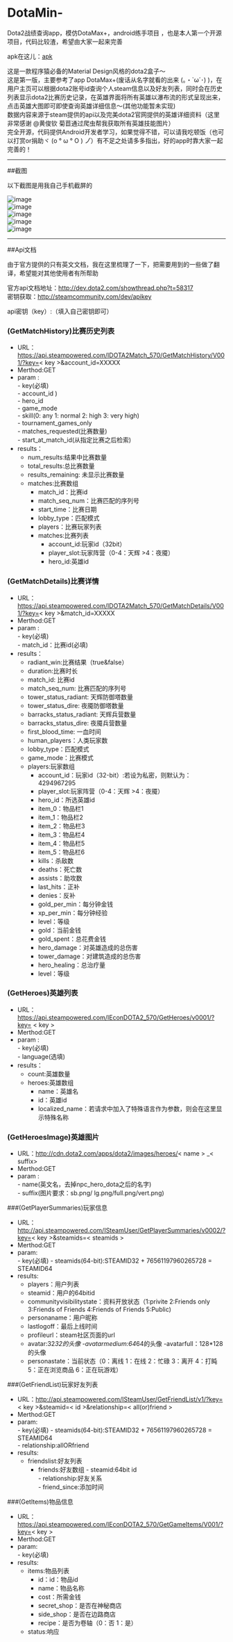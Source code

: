 # DotaMin-
Dota2战绩查询app，模仿DotaMax+，android练手项目 ，也是本人第一个开源项目，代码比较渣，希望由大家一起来完善 

apk在这儿：[apk](https://github.com/Levent-J/DotaMin-/blob/master/app/app-release.apk "Apk")  

这是一款程序猿必备的Material Design风格的dota2盒子～  
这是第一版，主要参考了app DotaMax+(废话从名字就看的出来 (｡・`ω´･) )，在用户主页可以根据dota2账号id查询个人steam信息以及好友列表，同时会在历史列表显示dota2比赛历史记录，在英雄界面将所有英雄以瀑布流的形式呈现出来，点击英雄大图即可即使查询英雄详细信息～(其他功能暂未实现)  
        数据内容来源于steam提供的api以及完美dota2官网提供的英雄详细资料（这里非常感谢 @黄俊钦 菊苣通过爬虫帮我获取所有英雄技能图片）  
        完全开源，代码提供Android开发者学习，如果觉得不错，可以请我吃顿饭（也可以打赏or捐助ヾ (o ° ω ° O ) ノ゙）有不足之处请多多指出，好的app时靠大家一起完善的！

---  
##截图  

以下截图是用我自己手机截屏的

![image](https://github.com/Levent-J/DotaMin-/blob/master/screen/screen1.jpg)  
![image](https://github.com/Levent-J/DotaMin-/blob/master/screen/screen2.jpg)  
![image](https://github.com/Levent-J/DotaMin-/blob/master/screen/screen3.jpg)  
![image](https://github.com/Levent-J/DotaMin-/blob/master/screen/screen4.jpg)  
![image](https://github.com/Levent-J/DotaMin-/blob/master/screen/screen5.jpg)  


---  

##Api文档

由于官方提供的只有英文文档，我在这里梳理了一下，把需要用到的一些做了翻译，希望能对其他使用者有所帮助  

官方api文档地址：http://dev.dota2.com/showthread.php?t=58317  
密钥获取：http://steamcommunity.com/dev/apikey


api密钥（key）:（填入自己密钥即可）

### (GetMatchHistory)比赛历史列表

-	URL：https://api.steampowered.com/IDOTA2Match_570/GetMatchHistory/V001/?key=< key >&account_id=XXXXX
-	Merthod:GET
-	param :    
            -  key(必填)  
            - account_id )   
            - hero_id  
            - game_mode  
            - skill(0: any 1: normal 2: high 3: very high)  
            - tournament_games_only  
            - matches_requested(比赛数量)  
            - start_at_match_id(从指定比赛之后检索)
-	results：
    - num_results:结果中比赛数量
	- total_results:总比赛数量
	-	results_remaining: 未显示比赛数量
	-	matches:比赛数组    
          -	 match_id：比赛id  
          -	 match_seq_num：比赛匹配的序列号  
          -	 start_time：比赛日期  
          -	 lobby_type：匹配模式  
          -	 players：比赛玩家列表  
          -	matches:比赛列表  
            - account_id:玩家id（32bit）  
            - player_slot:玩家阵营（0-4：天辉  >4：夜魇）
            - hero_id:英雄id

### (GetMatchDetails)比赛详情

-	URL：https://api.steampowered.com/IDOTA2Match_570/GetMatchDetails/V001/?key=< key >&match_id=XXXXX
-	Merthod:GET
-	param :    
            -  key(必填)  
            - match_id：比赛id(必填)   
-	results：
    - radiant_win:比赛结果（true&false）
	- duration:比赛时长
	-	match_id: 比赛id
	-	match_seq_num: 比赛匹配的序列号 
	-	tower_status_radiant: 天辉防御塔数量
	-	tower_status_dire: 夜魇防御塔数量
	-	barracks_status_radiant: 天辉兵营数量
	-	barracks_status_dire: 夜魇兵营数量
	-	first_blood_time: 一血时间
	-	 human_players：人类玩家数
	-	 lobby_type：匹配模式
	-	 game_mode：比赛模式
	-	players:玩家数组    
          -	 account_id：玩家id（32-bit）:若设为私密，则默认为：4294967295  
          -	 player_slot:玩家阵营（0-4：天辉  >4：夜魇）  
          -	 hero_id：所选英雄id 
          -	 item_0：物品栏1 
          -	 item_1：物品栏2 
          -	 item_2：物品栏3 
          -	 item_3：物品栏4 
          -	 item_4：物品栏5 
          -	 item_5：物品栏6 
          -	 kills：杀敌数 
          -	 deaths：死亡数 
          -	 assists：助攻数 
          -	 last_hits：正补 
          -	 denies：反补 
          -	 gold_per_min：每分钟金钱 
          -	 xp_per_min：每分钟经验 
          -	 level：等级 
          -	 gold：当前金钱 
          -	 gold_spent：总花费金钱 
          -	 hero_damage：对英雄造成的总伤害 
          -	 tower_damage：对建筑造成的总伤害 
          -	 hero_healing：总治疗量 
          -	 level：等级 

### (GetHeroes)英雄列表

-	URL：https://api.steampowered.com/IEconDOTA2_570/GetHeroes/v0001/?key= < key >
-	Merthod:GET
-	param :    
            -  key(必填)  
            -  language(选填)  
-	results：
    - count:英雄数量
    - heroes:英雄数组
      -  name：英雄名
      -  id：英雄id
      -  localized_name：若请求中加入了特殊语言作为参数，则会在这里显示特殊名称
      
### (GetHeroesImage)英雄图片

-	URL：http://cdn.dota2.com/apps/dota2/images/heroes/< name > _< suffix>
-	Merthod:GET
-	param :    
            -  name(英文名，去掉npc_hero_dota之后的名字)  
            -  suffix(图片要求：sb.png/ lg.png/full.png/vert.png) 


###(GetPlayerSummaries)玩家信息

- URL：http://api.steampowered.com/ISteamUser/GetPlayerSummaries/v0002/?key=< key >&steamids=< steamids >
- Merthod:GET
- param:  
          - key(必填)
          - steamids(64-bit):STEAMID32 + 76561197960265728 = STEAMID64
- results:  
    -  players：用户列表
     - steamid：用户的64bitid
   - communityvisibilitystate：资料开放状态（1:privite 2:Friends only 3:Friends of Friends 4:Friends of Friends 5:Public)
    - personaname：用户昵称
    - lastlogoff：最后上线时间
    - profileurl：steam社区页面的url
    - avatar:32*32的头像
    -avatarmedium:64*64的头像
    -avatarfull：128*128的头像  
    - personastate：当前状态（0：离线 1：在线 2：忙碌 3：离开 4：打盹 5：正在浏览商品 6：正在玩游戏）  
   

###(GetFriendList)玩家好友列表

- URL：http://api.steampowered.com/ISteamUser/GetFriendList/v1/?key=< key >&steamid=< id >&relationship=< all(or)friend >
- Merthod:GET
- param:  
          - key(必填)
          - steamids(64-bit):STEAMID32 + 76561197960265728 = STEAMID64  
          - relationship:allORfriend
- results:  
    -  friendslist:好友列表
        -  friends:好友数组
                -  steamid:64bit id  
                -  relationship:好友关系  
                -  friend_since:添加时间
   
###(GetItems)物品信息

- URL：https://api.steampowered.com/IEconDOTA2_570/GetGameItems/V001/?key=< key >
- Merthod:GET
- param:  
          - key(必填)
- results:  
    -  items:物品列表
        - id：id：物品id
        - name：物品名称
        - cost：所需金钱
        - secret_shop：是否在神秘商店
        - side_shop：是否在边路商店
        - recipe：是否为卷轴（0：否 1：是）
    -  status:响应
